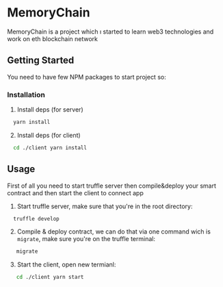 # MemoryChain

MemoryChain is a project which ı started to learn web3 technologies and work on eth blockchain network

## Getting Started

You need to have few NPM packages to start project so:

### Installation
1. Install deps (for server)

 ```sh
   yarn install
 ```
   
2.  Install deps (for client)

   ```sh
     cd ./client yarn install
   ```

## Usage

First of all you need to start truffle server then compile&deploy your smart contract and then start the client to connect app 

1. Start truffle server, make sure that you're in the root directory:

 ```sh
   truffle develop
   ```
2.  Compile & deploy contract, we can do that via one command wich is ```migrate```, make sure you're on the truffle terminal:


 ```sh
    migrate
   ```
   
3. Start the client, open new termianl:

 ```sh
    cd ./client yarn start
   ```
